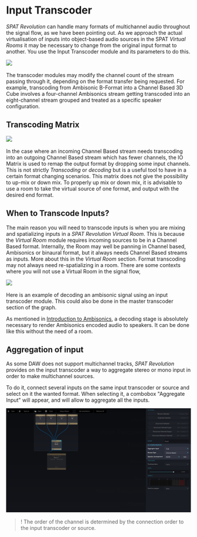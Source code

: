# Input Transcoder

_SPAT Revolution_ can handle many formats of multichannel audio throughout the signal flow, as we have been pointing out. As we approach the actual virtualisation of inputs into object-based audio sources in the SPAT _Virtual Rooms_ it may be necessary to change from the original input format to another. You use the Input Transcoder module and its parameters to do this.

![](https://media.githubusercontent.com/media/FLUX-SE/doc_images/main/SpatR/Education/InputTranscoding.png)


The transcoder modules may modify the channel count of the stream passing through it, depending on the format transfer being requested. For example, transcoding from Ambisonic B-Format into a Channel Based 3D Cube involves a four-channel Ambisonics stream getting transcoded into an eight-channel stream grouped and treated as a specific speaker configuration.

## Transcoding Matrix

![](https://media.githubusercontent.com/media/FLUX-SE/doc_images/main/SpatR/Setup/TranscoderMatrix.png)

In the case where an incoming Channel Based stream needs transcoding into an outgoing Channel Based stream which has fewer channels, the IO Matrix is used to remap the output format by dropping some input channels. This is not strictly _Transcoding_ or _decoding_ but is a useful tool to have in a certain format changing scenarios. This matrix does not give the possibility to up-mix or down mix. To properly up mix or down mix, it is advisable to use a room to take the virtual source of one format, and output with the desired end format.

## When to Transcode Inputs?

The main reason you will need to transcode inputs is when you are mixing and spatializing inputs in a _SPAT Revolution_ _Virtual Room_. This is because the _Virtual Room_ module requires incoming sources to be in a Channel Based format. Internally, the Room may well be panning in Channel based, Ambisonics or binaural format, but it always needs Channel Based streams as inputs. More about this in the _Virtual Room_ section. Format transcoding may not always need re-spatializing in a room. There are some contexts where you will not use a Virtual Room in the signal flow,

![](https://media.githubusercontent.com/media/FLUX-SE/doc_images/main/SpatR/Education/TranscodingExplained.png)

Here is an example of decoding an ambisonic signal using an input transcoder module. This could also be done in the master transcoder section of the graph.

As mentioned in [Introduction to Ambisonics](Spatialisation_Technology_Scene_based_streams.md?id=introduction-to-ambisonics), a decoding stage is absolutely necessary to render Ambisonics encoded audio to speakers. It can be done like this without the need of a room.


## Aggregation of input

As some DAW does not support multichannel tracks, _SPAT Revolution_ provides on the input transcoder a way to aggregate stereo or mono input in order to make multichannel sources.

To do it, connect several inputs on the same input transcoder or source and select on it the wanted format. When selecting it, a combobox "Aggregate Input" will appear, and will allow to aggregate all the inputs.

![Input aggregation](https://raw.githubusercontent.com/FLUX-SE/doc_images/main/SpatR/Setup/InputAggregation.png)

>! The order of the channel is determined by the connection order to the input transcoder or source.